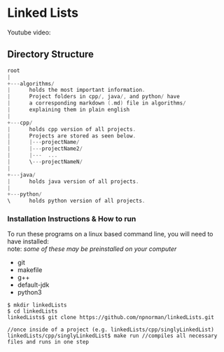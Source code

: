 # Linked Lists

Youtube video:

## Directory Structure

```c
root
|
+---algorithms/
|      holds the most important information.
|      Project folders in cpp/, java/, and python/ have
|      a corresponding markdown (.md) file in algorithms/
|      explaining them in plain english
|
+---cpp/
|      holds cpp version of all projects.
|      Projects are stored as seen below.
|      |---projectName/
|      |---projectName2/
|      |---  ...
|      \---projectNameN/
|
+---java/
|      holds java version of all projects.
|
+---python/
\      holds python version of all projects.
```

### Installation Instructions & How to run

To run these programs on a linux based command line, you will need to have installed:
<br>note: *some of these may be preinstalled on your computer*
* git
* makefile
* g++
* default-jdk
* python3


```
$ mkdir linkedLists
$ cd linkedLists
linkedLists$ git clone https://github.com/npnorman/linkedLists.git

//once inside of a project (e.g. linkedLists/cpp/singlyLinkedList)
linkedLists/cpp/singlyLinkedList$ make run //compiles all necessary files and runs in one step
```
